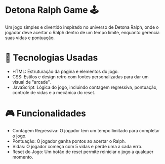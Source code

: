 # Detona Ralph Game 🕹️
Um jogo simples e divertido inspirado no universo de Detona Ralph, onde o jogador deve acertar o Ralph dentro de um tempo limite, enquanto gerencia suas vidas e pontuação.

# 📂 Tecnologias Usadas
- HTML: Estruturação da página e elementos do jogo.
- CSS: Estilos e design retro com fontes personalizadas para dar um visual de "arcade".
- JavaScript: Lógica do jogo, incluindo contagem regressiva, pontuação, controle de vidas e a mecânica do reset.

# 🎮 Funcionalidades
- Contagem Regressiva: O jogador tem um tempo limitado para completar o jogo.
- Pontuação: O jogador ganha pontos ao acertar o Ralph.
- Vidas: O jogador começa com 5 vidas e perde uma a cada erro.
- Reset do Jogo: Um botão de reset permite reiniciar o jogo a qualquer momento.
